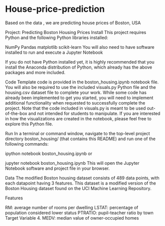 # House-price-prediction
Based on the data , we are predicting house prices of Boston, USA


Project: Predicting Boston Housing Prices
Install
This project requires Python and the following Python libraries installed:

NumPy
Pandas
matplotlib
scikit-learn
You will also need to have software installed to run and execute a Jupyter Notebook

If you do not have Python installed yet, it is highly recommended that you install the Anaconda distribution of Python, which already has the above packages and more included.

Code
Template code is provided in the boston_housing.ipynb notebook file. You will also be required to use the included visuals.py Python file and the housing.csv dataset file to complete your work. While some code has already been implemented to get you started, you will need to implement additional functionality when requested to successfully complete the project. Note that the code included in visuals.py is meant to be used out-of-the-box and not intended for students to manipulate. If you are interested in how the visualizations are created in the notebook, please feel free to explore this Python file.

Run
In a terminal or command window, navigate to the top-level project directory boston_housing/ (that contains this README) and run one of the following commands:

ipython notebook boston_housing.ipynb
or

jupyter notebook boston_housing.ipynb
This will open the Jupyter Notebook software and project file in your browser.

Data
The modified Boston housing dataset consists of 489 data points, with each datapoint having 3 features. This dataset is a modified version of the Boston Housing dataset found on the UCI Machine Learning Repository.

Features

RM: average number of rooms per dwelling
LSTAT: percentage of population considered lower status
PTRATIO: pupil-teacher ratio by town
Target Variable 4. MEDV: median value of owner-occupied homes
